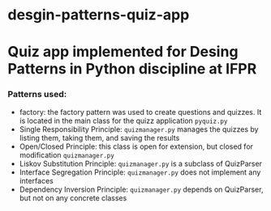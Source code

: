 # desgin-patterns-quiz-app

# Quiz app implemented for Desing Patterns in Python discipline at IFPR

### Patterns used:
- factory: the factory pattern was used to create questions and quizzes. It is located in the main class for the quizz application ```pyquiz.py```
- Single Responsibility Principle: ```quizmanager.py``` manages the quizzes by listing them, taking them, and saving the results 
- Open/Closed Principle: this class is open for extension, but closed for modification ```quizmanager.py```
- Liskov Substitution Principle: ```quizmanager.py``` is a subclass of QuizParser
- Interface Segregation Principle: ```quizmanager.py```  does not implement any interfaces
- Dependency Inversion Principle: ```quizmanager.py``` depends on QuizParser, but not on any concrete classes

